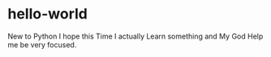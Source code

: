 # hello-world
New to Python
I hope this Time I actually Learn something and My God Help me be very focused.
